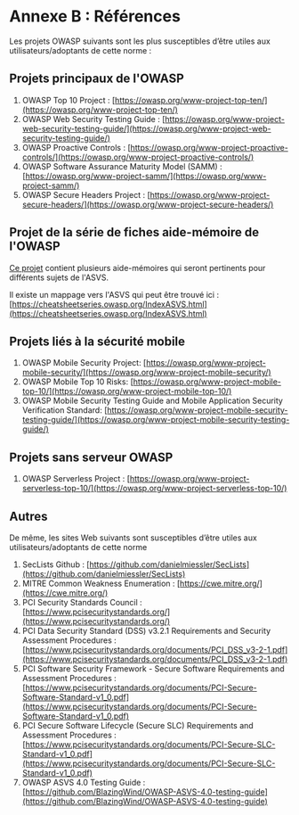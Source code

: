 # Annexe B : Références

Les projets OWASP suivants sont les plus susceptibles d’être utiles aux utilisateurs/adoptants de cette norme :

## Projets principaux de l'OWASP

1. OWASP Top 10 Project : [https://owasp.org/www-project-top-ten/](https://owasp.org/www-project-top-ten/)
2. OWASP Web Security Testing Guide : [https://owasp.org/www-project-web-security-testing-guide/](https://owasp.org/www-project-web-security-testing-guide/)
3. OWASP Proactive Controls : [https://owasp.org/www-project-proactive-controls/](https://owasp.org/www-project-proactive-controls/)
4. OWASP Software Assurance Maturity Model (SAMM) : [https://owasp.org/www-project-samm/](https://owasp.org/www-project-samm/)
5. OWASP Secure Headers Project : [https://owasp.org/www-project-secure-headers/](https://owasp.org/www-project-secure-headers/)

## Projet de la série de fiches aide-mémoire de l'OWASP

[Ce projet](https://owasp.org/www-project-cheat-sheets/) contient plusieurs aide-mémoires qui seront pertinents pour différents sujets de l'ASVS.

Il existe un mappage vers l'ASVS qui peut être trouvé ici : [https://cheatsheetseries.owasp.org/IndexASVS.html](https://cheatsheetseries.owasp.org/IndexASVS.html)

## Projets liés à la sécurité mobile

1. OWASP Mobile Security Project: [https://owasp.org/www-project-mobile-security/](https://owasp.org/www-project-mobile-security/)
2. OWASP Mobile Top 10 Risks: [https://owasp.org/www-project-mobile-top-10/](https://owasp.org/www-project-mobile-top-10/)
3. OWASP Mobile Security Testing Guide and Mobile Application Security Verification Standard: [https://owasp.org/www-project-mobile-security-testing-guide/](https://owasp.org/www-project-mobile-security-testing-guide/)

## Projets sans serveur OWASP

1. OWASP Serverless Project : [https://owasp.org/www-project-serverless-top-10/](https://owasp.org/www-project-serverless-top-10/)

## Autres

De même, les sites Web suivants sont susceptibles d’être utiles aux utilisateurs/adoptants de cette norme

1. SecLists Github : [https://github.com/danielmiessler/SecLists](https://github.com/danielmiessler/SecLists)
2. MITRE Common Weakness Enumeration : [https://cwe.mitre.org/](https://cwe.mitre.org/)
3. PCI Security Standards Council : [https://www.pcisecuritystandards.org/](https://www.pcisecuritystandards.org/)
4. PCI Data Security Standard (DSS) v3.2.1 Requirements and Security Assessment Procedures : [https://www.pcisecuritystandards.org/documents/PCI_DSS_v3-2-1.pdf](https://www.pcisecuritystandards.org/documents/PCI_DSS_v3-2-1.pdf)
5. PCI Software Security Framework - Secure Software Requirements and Assessment Procedures : [https://www.pcisecuritystandards.org/documents/PCI-Secure-Software-Standard-v1_0.pdf](https://www.pcisecuritystandards.org/documents/PCI-Secure-Software-Standard-v1_0.pdf)
6. PCI Secure Software Lifecycle (Secure SLC) Requirements and Assessment Procedures : [https://www.pcisecuritystandards.org/documents/PCI-Secure-SLC-Standard-v1_0.pdf](https://www.pcisecuritystandards.org/documents/PCI-Secure-SLC-Standard-v1_0.pdf)
7. OWASP ASVS 4.0 Testing Guide : [https://github.com/BlazingWind/OWASP-ASVS-4.0-testing-guide](https://github.com/BlazingWind/OWASP-ASVS-4.0-testing-guide)

